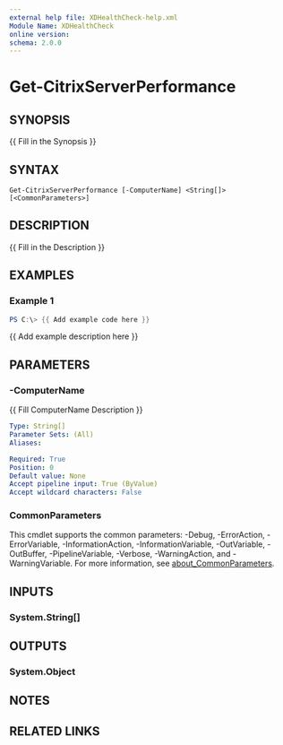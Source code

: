 ```yaml
---
external help file: XDHealthCheck-help.xml
Module Name: XDHealthCheck
online version:
schema: 2.0.0
---
```


# Get-CitrixServerPerformance

## SYNOPSIS
{{ Fill in the Synopsis }}

## SYNTAX

```
Get-CitrixServerPerformance [-ComputerName] <String[]> [<CommonParameters>]
```

## DESCRIPTION
{{ Fill in the Description }}

## EXAMPLES

### Example 1
```powershell
PS C:\> {{ Add example code here }}
```

{{ Add example description here }}

## PARAMETERS

### -ComputerName
{{ Fill ComputerName Description }}

```yaml
Type: String[]
Parameter Sets: (All)
Aliases:

Required: True
Position: 0
Default value: None
Accept pipeline input: True (ByValue)
Accept wildcard characters: False
```

### CommonParameters
This cmdlet supports the common parameters: -Debug, -ErrorAction, -ErrorVariable, -InformationAction, -InformationVariable, -OutVariable, -OutBuffer, -PipelineVariable, -Verbose, -WarningAction, and -WarningVariable. For more information, see [about_CommonParameters](http://go.microsoft.com/fwlink/?LinkID=113216).

## INPUTS

### System.String[]

## OUTPUTS

### System.Object
## NOTES

## RELATED LINKS

